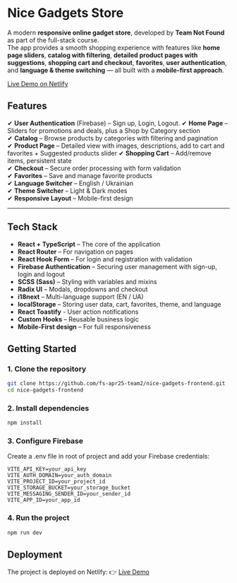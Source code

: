 # Nice Gadgets Store

A modern **responsive online gadget store**, developed by **Team Not Found** as part of the full-stack course.  
The app provides a smooth shopping experience with features like **home page sliders**, **catalog with filtering**, **detailed product pages with suggestions**, **shopping cart and checkout**, **favorites**, **user authentication**, and **language & theme switching** — all built with a **mobile-first approach**.

[Live Demo on Netlify](https://nice-gadgets-frontend.netlify.app/#/)

## Features

✔ **User Authentication** (Firebase) – Sign up, Login, Logout.
✔ **Home Page** – Sliders for promotions and deals, plus a Shop by Category section  
✔ **Catalog** – Browse products by categories with filtering and pagination  
✔ **Product Page** – Detailed view with images, descriptions, add to cart and favorites + Suggested products slider
✔ **Shopping Cart** – Add/remove items, persistent state  
✔ **Checkout** – Secure order processing with form validation  
✔ **Favorites** – Save and manage favorite products  
✔ **Language Switcher** – English / Ukrainian  
✔ **Theme Switcher** – Light & Dark modes  
✔ **Responsive Layout** – Mobile-first design

---

## Tech Stack

- **React + TypeScript** – The core of the application
- **React Router** – For navigation on pages
- **React Hook Form** – For login and registration with validation
- **Firebase Authentication** – Securing user management with sign-up, login and logout
- **SCSS (Sass)** – Styling with variables and mixins
- **Radix UI** – Modals, dropdowns and checkout
- **i18next** – Multi-language support (EN / UA)
- **localStorage** – Storing user data, cart, favorites, theme, and language
- **React Toastify** - User action notifications
- **Custom Hooks** – Reusable business logic
- **Mobile-First design** – For full responsiveness

## Getting Started

### 1. Clone the repository

```bash
git clone https://github.com/fs-apr25-team2/nice-gadgets-frontend.git
cd nice-gadgets-frontend
```

### 2. Install dependencies

```bash
npm install
```

### 3. Configure Firebase

Create a .env file in root of project and add your Firebase credentials:

```
VITE_API_KEY=your_api_key
VITE_AUTH_DOMAIN=your_auth_domain
VITE_PROJECT_ID=your_project_id
VITE_STORAGE_BUCKET=your_storage_bucket
VITE_MESSAGING_SENDER_ID=your_sender_id
VITE_APP_ID=your_app_id
```

### 4. Run the project

```bash
npm run dev
```

## Deployment

The project is deployed on Netlify:
👉 [Live Demo](nice-gadgets-frontend.netlify.app/)
